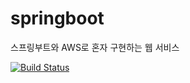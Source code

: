 # springboot
스프링부트와 AWS로 혼자 구현하는 웹 서비스

[![Build Status](https://app.travis-ci.com/sapiens2000/springboot.svg?branch=master)](https://app.travis-ci.com/sapiens2000/springboot)
